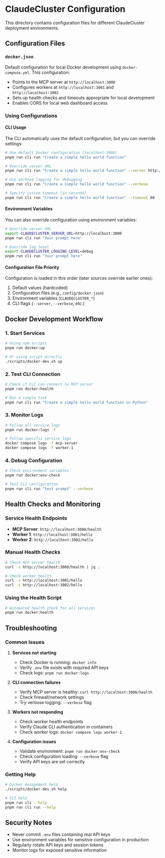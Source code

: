 # ClaudeCluster Configuration

This directory contains configuration files for different ClaudeCluster deployment environments.

## Configuration Files

### `docker.json`

Default configuration for local Docker development using `docker-compose.yml`. This configuration:

- Points to the MCP server at `http://localhost:3000`
- Configures workers at `http://localhost:3001` and `http://localhost:3002`
- Sets up health checks and timeouts appropriate for local development
- Enables CORS for local web dashboard access

### Using Configurations

#### CLI Usage

The CLI automatically uses the default configuration, but you can override settings:

```bash
# Use default Docker configuration (localhost:3000)
pnpm run cli run "Create a simple hello world function"

# Override server URL
pnpm run cli run "Create a simple hello world function" --server http://localhost:3000

# Use verbose logging for debugging
pnpm run cli run "Create a simple hello world function" --verbose

# Specify custom timeout (in seconds)
pnpm run cli run "Create a simple hello world function" --timeout 60
```

#### Environment Variables

You can also override configuration using environment variables:

```bash
# Override server URL
export CLAUDECLUSTER_SERVER_URL=http://localhost:3000
pnpm run cli run "Your prompt here"

# Override log level
export CLAUDECLUSTER_LOGGING_LEVEL=debug
pnpm run cli run "Your prompt here"
```

#### Configuration File Priority

Configuration is loaded in this order (later sources override earlier ones):

1. Default values (hardcoded)
2. Configuration files (e.g., `config/docker.json`)
3. Environment variables (`CLAUDECLUSTER_*`)
4. CLI flags (`--server`, `--verbose`, etc.)

## Docker Development Workflow

### 1. Start Services

```bash
# Using npm scripts
pnpm run docker:up

# Or using script directly
./scripts/docker-dev.sh up
```

### 2. Test CLI Connection

```bash
# Check if CLI can connect to MCP server
pnpm run docker:health

# Run a simple task
pnpm run cli run "Create a simple hello world function in Python"
```

### 3. Monitor Logs

```bash
# Follow all service logs
pnpm run docker:logs -f

# Follow specific service logs
docker compose logs -f mcp-server
docker compose logs -f worker-1
```

### 4. Debug Configuration

```bash
# Check environment variables
pnpm run docker:env-check

# Test CLI configuration
pnpm run cli run "test prompt" --verbose
```

## Health Checks and Monitoring

### Service Health Endpoints

- **MCP Server**: `http://localhost:3000/health`
- **Worker 1**: `http://localhost:3001/hello`
- **Worker 2**: `http://localhost:3002/hello`

### Manual Health Checks

```bash
# Check MCP server health
curl -s http://localhost:3000/health | jq .

# Check worker health
curl -s http://localhost:3001/hello
curl -s http://localhost:3002/hello
```

### Using the Health Script

```bash
# Automated health check for all services
pnpm run docker:health
```

## Troubleshooting

### Common Issues

1. **Services not starting**
   - Check Docker is running: `docker info`
   - Verify `.env` file exists with required API keys
   - Check logs: `pnpm run docker:logs`

2. **CLI connection failures**
   - Verify MCP server is healthy: `curl http://localhost:3000/health`
   - Check firewall/network settings
   - Try verbose logging: `--verbose` flag

3. **Workers not responding**
   - Check worker health endpoints
   - Verify Claude CLI authentication in containers
   - Check worker logs: `docker compose logs worker-1`

4. **Configuration issues**
   - Validate environment: `pnpm run docker:env-check`
   - Check configuration loading: `--verbose` flag
   - Verify API keys are set correctly

### Getting Help

```bash
# Docker management help
./scripts/docker-dev.sh help

# CLI help
pnpm run cli --help
pnpm run cli run --help
```

## Security Notes

- Never commit `.env` files containing real API keys
- Use environment variables for sensitive configuration in production
- Regularly rotate API keys and session tokens
- Monitor logs for exposed sensitive information